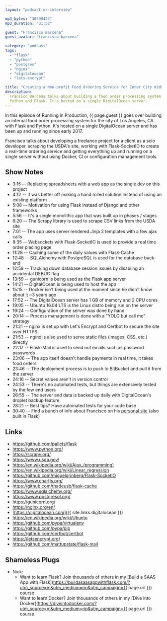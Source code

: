 ```yaml
---
layout: "podcast-or-interview"

mp3_bytes: "30599424"
mp3_duration: "31:52"

guest: "Francisco Barcena"
guest_avatar: "francisco-barcena"

category: "podcast"
tags:
  - "flask"
  - "python"
  - "postgres"
  - "nginx"
  - "digitalocean"
  - "lets-encrypt"

title: "Creating a Non-profit Food Ordering Service for Inner City Kids In LA"
description:
  Fransico Barcena talks about building a food order processing system with
  Python and Flask. It's hosted on a single DigitalOcean server.
---
```


In this episode of Running in Production, {{ page.guest }} goes over building an internal
food order processing system for the city of Los Angeles, CA with Flask and
Python. It's hosted on a single DigitalOcean server and has been up and running
since early 2017.

Francisco talks about developing a freelance project for a client as a solo
developer, scraping the USDA's site, working with Flask-SocketIO to create a
real-time ordering service and getting everything up and running on a single
server without using Docker, CI or configuration management tools.

## Show Notes

- 3:15 -- Replacing spreadsheets with a web app as the single dev on this project
- 4:12 -- It was better off making a hand rolled solution instead of using an existing platform
- 5:08 -- Motivation for using Flask instead of Django and other frameworks
- 5:56 -- It's a single monolithic app that was built up in phases / stages
- 6:20 -- The Scrapy library is used to scrape CSV links from the USDA site
- 7:01 -- The app uses server rendered Jinja 2 templates with a few ajax calls
- 8:35 -- Websockets with Flask-SocketIO is used to provide a real time order placing page
- 11:28 -- Caching some of the daily values with Flask-Cache
- 12:48 -- SQLAlchemy with PostgreSQL is used for the database back-end
- 12:59 -- Tracking down database session issues by disabling an accidental DEBUG flag
- 13:59 -- gunicorn is being used as the Flask app server
- 14:21 -- DigitalOcean is being used to host the app
- 15:15 -- Docker isn't being used at the moment since he didn't know about it ~3 years ago
- 17:52 -- The DigitalOcean server has 1 GB of memory and 2 CPU cores
- 19:05 -- Ubuntu 16.04 LTS is the Linux distro being run on the server
- 19:24 -- Configuration of the server was done by hand
- 20:14 -- Process management is done with a "YOLO but call me" strategy 
- 21:21 -- nginx is set up with Let's Encrypt and Certbot to secure the site over HTTPS
- 21:53 -- nginx is also used to serve static files (images, CSS, etc.) directly
- 22:17 -- Flask-Mail is used to send out emails such as password passwords
- 23:06 -- The app itself doesn't handle payments in real time, it takes food orders
- 23:46 -- The deployment process is to push to BitBucket and pull it from the server
- 24:16 -- Secret values aren't in version control
- 24:53 -- There's no automated tests, but things are extensively tested by the few end users
- 26:55 -- The server and data is backed up daily with DigitalOcean's droplet backup feature
- 28:21 -- Best tips? Have automated tests for your code base
- 30:40 -- Find a bunch of info about Francisco on his [personal site](https://losangelescoder.com/) (also built in Flask)

## Links

- <https://github.com/pallets/flask>
- <https://www.python.org/>
- <https://scrapy.org/>
- <https://www.usda.gov/>
- <https://en.wikipedia.org/wiki/Ajax_(programming)>
- <https://en.wikipedia.org/wiki/Linear_regression>
- <https://github.com/miguelgrinberg/Flask-SocketIO>
- <https://www.chartjs.org/>
- <https://github.com/thadeusb/flask-cache>
- <https://www.sqlalchemy.org/>
- <https://www.postgresql.org/>
- <https://gunicorn.org/>
- <https://nginx.org/en/>
- [https://digitalocean.com]({{ site.links.digitalocean }})
- <https://en.wikipedia.org/wiki/Ubuntu>
- <https://github.com/pypa/virtualenv>
- <https://github.com/pypa/pip>
- <https://github.com/certbot/certbot>
- <https://letsencrypt.org/>
- <https://github.com/mattupstate/flask-mail>

## Shameless Plugs

- Nick:
  - Want to learn Flask? Join thousands of others in my
    [Build a SAAS App with Flask](https://buildasaasappwithflask.com/?utm_source=nj&utm_medium=rip&utm_campaign={{ page.url }})
    course
  - Want to learn Docker? Join thousands of others in my
    [Dive into Docker](https://diveintodocker.com/?utm_source=nj&utm_medium=rip&utm_campaign={{ page.url }})
    course
